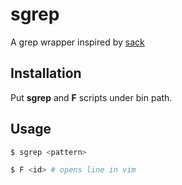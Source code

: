 # sgrep
A grep wrapper inspired by [sack](https://github.com/sampson-chen/sack)

## Installation
Put **sgrep** and **F** scripts under bin path.

## Usage
```sh
$ sgrep <pattern>

$ F <id> # opens line in vim
```

